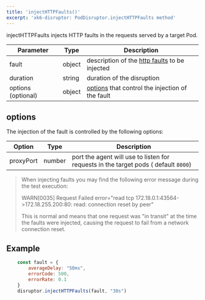```yaml
---
title: 'injectHTTPFaults()'
excerpt: 'xk6-disruptor: PodDisruptor.injectHTTPFaults method'
---
```


injectHTTPFaults injects HTTP faults in the requests served by a target Pod.

| Parameter | Type   | Description |
| --------- | ------ | ------- |
| fault     | object | description of the [http faults](/javascript-api/xk6-disruptor/api/faults/http) to be injected |
| duration  | string | duration of the disruption |
| options (optional)   | object | [options](#options) that control the injection of the fault |


## options

The injection of the fault is controlled by the following options:

| Option    | Type   | Description |
| --------- | ------ | -------- |
| proxyPort | number | port the agent will use to listen for requests in the target pods ( default `8000`) |

<Blockquote mod="note">

When injecting faults you may find the following error message during the test execution:

WARN\[0035\] Request Failed error="read tcp 172.18.0.1:43564->172.18.255.200:80: read: connection reset by peer"

This is normal and means that one request was "in transit" at the time the faults were injected, causing the request to fail from a network connection reset.

</Blockquote>

## Example

<!-- eslint-skip -->

```javascript
    const fault = {
        averageDelay: "50ms",
        errorCode: 500,
        errorRate: 0.1
    }
    disruptor.injectHTTPFaults(fault, "30s")
```